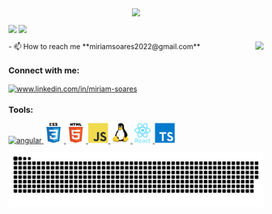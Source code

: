 

<div align="center">
<a href="https://github.com/DenverCoder1/readme-typing-svg"><img src="https://readme-typing-svg.herokuapp.com?font=Time+New+Roman&color=cyan&size=25&center=true&vCenter=true&width=600&height=100&lines=Hello,+Welcome+to+my+Github+&hearts;++;Are+you+alright?;I'm+miriam+novaes!;Always+learning!"></a> 
</div


<div align="center">
 <p>
  <img src="https://github-readme-stats.vercel.app/api/?username=miriam-novaes&style=for-the-badge&title_color=865DFF&text_color=f2f2f2&bg_color=191825&border_color=121111&show_icons=true&icon_color=F2F2F2&rank_icon=github"/>
  <img src="https://github-readme-stats.vercel.app/api/top-langs/?username=miriam-novaes&style=for-the-badge&title_color=865DFF&text_color=F2F2F2&bg_color=191825&border_color=121111&show_icons=true"/>
  </p>
</div>

<img align=right src="https://i.pinimg.com/originals/28/0a/05/280a05c05fa4cd05717a9256d661f425.gif" height="200px">

<div>
<p>- 📫 How to reach me **miriamsoares2022@gmail.com**</p>
</div>


 
<div align="center">
<h3 align="left">Connect with me:</h3>
<p align="left">
<a href="https://www.linkedin.com/in/miriam-soares" target="blank"><img align="center" src="https://raw.githubusercontent.com/rahuldkjain/github-profile-readme-generator/master/src/images/icons/Social/linked-in-alt.svg" alt="www.linkedin.com/in/miriam-soares" height="30" width="40" /></a>
</p>
</div>


<h3 align="left">Tools:</h3>
<p align="left"> <a href="https://angular.io" target="_blank" rel="noreferrer"> <img src="https://angular.io/assets/images/logos/angular/angular.svg" alt="angular" width="40" height="40"/> </a> <a href="https://www.w3schools.com/css/" target="_blank" rel="noreferrer"> <img src="https://raw.githubusercontent.com/devicons/devicon/master/icons/css3/css3-original-wordmark.svg" alt="css3" width="40" height="40"/> </a> <a href="https://www.w3.org/html/" target="_blank" rel="noreferrer"> <img src="https://raw.githubusercontent.com/devicons/devicon/master/icons/html5/html5-original-wordmark.svg" alt="html5" width="40" height="40"/> </a> <a href="https://developer.mozilla.org/en-US/docs/Web/JavaScript" target="_blank" rel="noreferrer"> <img src="https://raw.githubusercontent.com/devicons/devicon/master/icons/javascript/javascript-original.svg" alt="javascript" width="40" height="40"/> </a> <a href="https://www.linux.org/" target="_blank" rel="noreferrer"> <img src="https://raw.githubusercontent.com/devicons/devicon/master/icons/linux/linux-original.svg" alt="linux" width="40" height="40"/> </a> <a href="https://reactjs.org/" target="_blank" rel="noreferrer"> <img src="https://raw.githubusercontent.com/devicons/devicon/master/icons/react/react-original-wordmark.svg" alt="react" width="40" height="40"/> </a> <a href="https://www.typescriptlang.org/" target="_blank" rel="noreferrer"> <img src="https://raw.githubusercontent.com/devicons/devicon/master/icons/typescript/typescript-original.svg" alt="typescript" width="40" height="40"/> </a> </p>




![Snake animation](https://github.com/miriam-novaes/miriam-novaes/blob/output/github-contribution-grid-snake.svg)
